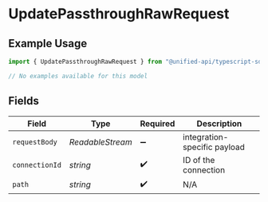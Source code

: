 # UpdatePassthroughRawRequest

## Example Usage

```typescript
import { UpdatePassthroughRawRequest } from "@unified-api/typescript-sdk/sdk/models/operations";

// No examples available for this model
```

## Fields

| Field                        | Type                         | Required                     | Description                  |
| ---------------------------- | ---------------------------- | ---------------------------- | ---------------------------- |
| `requestBody`                | *ReadableStream<Uint8Array>* | :heavy_minus_sign:           | integration-specific payload |
| `connectionId`               | *string*                     | :heavy_check_mark:           | ID of the connection         |
| `path`                       | *string*                     | :heavy_check_mark:           | N/A                          |